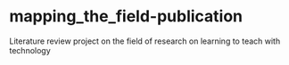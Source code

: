 # mapping_the_field-publication
Literature review project on the field of research on learning to teach with technology
